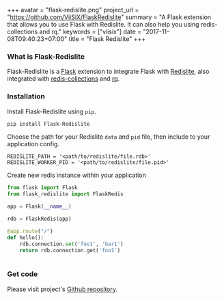 +++
avatar = "flask-redislite.png"
project_url = "https://github.com/ViiSiX/FlaskRedislite"
summary = "A Flask extension that allows you to use Flask with Redislite. It can also help you using redis-collections and rq."
keywords = ["viisix"]
date = "2017-11-08T09:40:23+07:00"
title = "Flask Redislite"
+++

### What is Flask-Redislite
Flask-Redislite is a [Flask](http://flask.pocoo.org) extension to integrate Flask with [Redislite](https://github.com/yahoo/redislite), 
also integrated with [redis-collections](https://redis-collections.readthedocs.io) and [rq](http://python-rq.org).

### Installation
Install Flask-Redislite using `pip`.
```bash
pip install Flask-Redislite
```

Choose the path for your Redislite `data` and `pid` file, then include to your application config.
```text
REDISLITE_PATH = '<path/to/redislite/file.rdb>'
REDISLITE_WORKER_PID = '<path/to/redislite/file.pid>'
```
Create new redis instance within your application
```python
from flask import Flask
from flask_redislite import FlaskRedis

app = Flask(__name__)

rdb = FlaskRedis(app)

@app.route("/")
def hello():
    rdb.connection.set('foo1', 'bar1')
    return rdb.connection.get('foo1')
    
```
### Get code

Please visit project's [Github repository](https://github.com/ViiSiX/FlaskRedislite).
